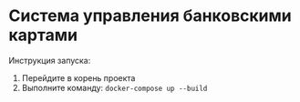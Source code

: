 # Система управления банковскими картами

Инструкция запуска:
1. Перейдите в корень проекта
2. Выполните команду: <code>docker-compose up --build</code>
